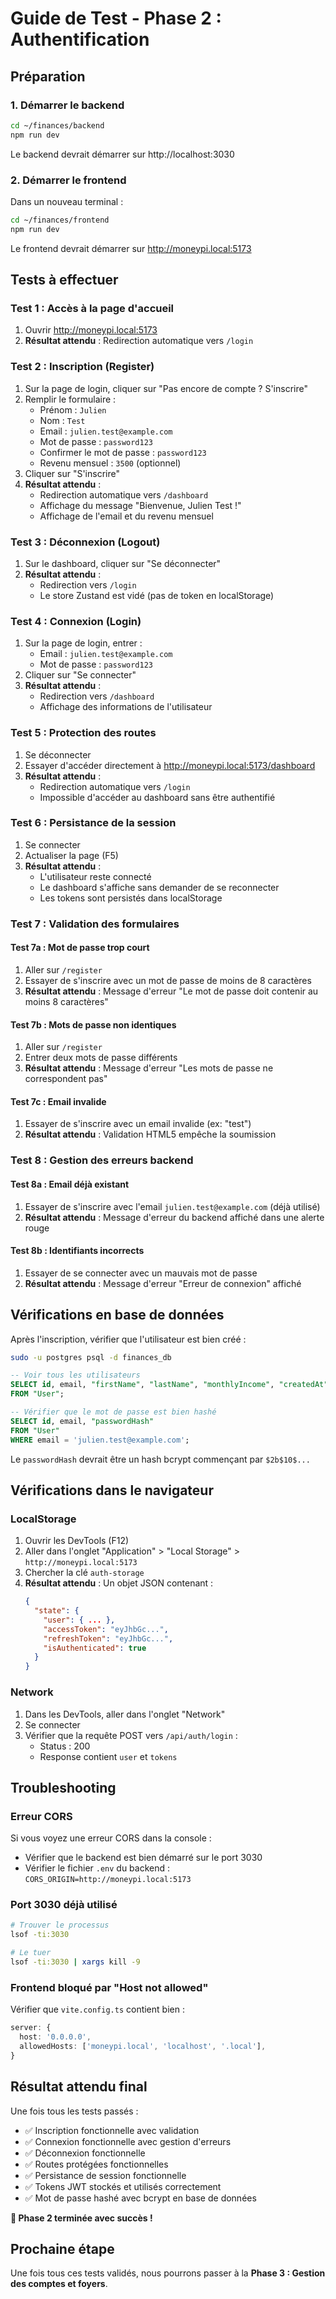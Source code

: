 # Guide de Test - Phase 2 : Authentification

## Préparation

### 1. Démarrer le backend
```bash
cd ~/finances/backend
npm run dev
```
Le backend devrait démarrer sur http://localhost:3030

### 2. Démarrer le frontend
Dans un nouveau terminal :
```bash
cd ~/finances/frontend
npm run dev
```
Le frontend devrait démarrer sur http://moneypi.local:5173

## Tests à effectuer

### Test 1 : Accès à la page d'accueil
1. Ouvrir http://moneypi.local:5173
2. **Résultat attendu** : Redirection automatique vers `/login`

### Test 2 : Inscription (Register)
1. Sur la page de login, cliquer sur "Pas encore de compte ? S'inscrire"
2. Remplir le formulaire :
   - Prénom : `Julien`
   - Nom : `Test`
   - Email : `julien.test@example.com`
   - Mot de passe : `password123`
   - Confirmer le mot de passe : `password123`
   - Revenu mensuel : `3500` (optionnel)
3. Cliquer sur "S'inscrire"
4. **Résultat attendu** :
   - Redirection automatique vers `/dashboard`
   - Affichage du message "Bienvenue, Julien Test !"
   - Affichage de l'email et du revenu mensuel

### Test 3 : Déconnexion (Logout)
1. Sur le dashboard, cliquer sur "Se déconnecter"
2. **Résultat attendu** :
   - Redirection vers `/login`
   - Le store Zustand est vidé (pas de token en localStorage)

### Test 4 : Connexion (Login)
1. Sur la page de login, entrer :
   - Email : `julien.test@example.com`
   - Mot de passe : `password123`
2. Cliquer sur "Se connecter"
3. **Résultat attendu** :
   - Redirection vers `/dashboard`
   - Affichage des informations de l'utilisateur

### Test 5 : Protection des routes
1. Se déconnecter
2. Essayer d'accéder directement à http://moneypi.local:5173/dashboard
3. **Résultat attendu** :
   - Redirection automatique vers `/login`
   - Impossible d'accéder au dashboard sans être authentifié

### Test 6 : Persistance de la session
1. Se connecter
2. Actualiser la page (F5)
3. **Résultat attendu** :
   - L'utilisateur reste connecté
   - Le dashboard s'affiche sans demander de se reconnecter
   - Les tokens sont persistés dans localStorage

### Test 7 : Validation des formulaires

#### Test 7a : Mot de passe trop court
1. Aller sur `/register`
2. Essayer de s'inscrire avec un mot de passe de moins de 8 caractères
3. **Résultat attendu** : Message d'erreur "Le mot de passe doit contenir au moins 8 caractères"

#### Test 7b : Mots de passe non identiques
1. Aller sur `/register`
2. Entrer deux mots de passe différents
3. **Résultat attendu** : Message d'erreur "Les mots de passe ne correspondent pas"

#### Test 7c : Email invalide
1. Essayer de s'inscrire avec un email invalide (ex: "test")
2. **Résultat attendu** : Validation HTML5 empêche la soumission

### Test 8 : Gestion des erreurs backend

#### Test 8a : Email déjà existant
1. Essayer de s'inscrire avec l'email `julien.test@example.com` (déjà utilisé)
2. **Résultat attendu** : Message d'erreur du backend affiché dans une alerte rouge

#### Test 8b : Identifiants incorrects
1. Essayer de se connecter avec un mauvais mot de passe
2. **Résultat attendu** : Message d'erreur "Erreur de connexion" affiché

## Vérifications en base de données

Après l'inscription, vérifier que l'utilisateur est bien créé :

```bash
sudo -u postgres psql -d finances_db
```

```sql
-- Voir tous les utilisateurs
SELECT id, email, "firstName", "lastName", "monthlyIncome", "createdAt"
FROM "User";

-- Vérifier que le mot de passe est bien hashé
SELECT id, email, "passwordHash"
FROM "User"
WHERE email = 'julien.test@example.com';
```

Le `passwordHash` devrait être un hash bcrypt commençant par `$2b$10$...`

## Vérifications dans le navigateur

### LocalStorage
1. Ouvrir les DevTools (F12)
2. Aller dans l'onglet "Application" > "Local Storage" > `http://moneypi.local:5173`
3. Chercher la clé `auth-storage`
4. **Résultat attendu** : Un objet JSON contenant :
   ```json
   {
     "state": {
       "user": { ... },
       "accessToken": "eyJhbGc...",
       "refreshToken": "eyJhbGc...",
       "isAuthenticated": true
     }
   }
   ```

### Network
1. Dans les DevTools, aller dans l'onglet "Network"
2. Se connecter
3. Vérifier que la requête POST vers `/api/auth/login` :
   - Status : 200
   - Response contient `user` et `tokens`

## Troubleshooting

### Erreur CORS
Si vous voyez une erreur CORS dans la console :
- Vérifier que le backend est bien démarré sur le port 3030
- Vérifier le fichier `.env` du backend : `CORS_ORIGIN=http://moneypi.local:5173`

### Port 3030 déjà utilisé
```bash
# Trouver le processus
lsof -ti:3030

# Le tuer
lsof -ti:3030 | xargs kill -9
```

### Frontend bloqué par "Host not allowed"
Vérifier que `vite.config.ts` contient bien :
```typescript
server: {
  host: '0.0.0.0',
  allowedHosts: ['moneypi.local', 'localhost', '.local'],
}
```

## Résultat attendu final

Une fois tous les tests passés :
- ✅ Inscription fonctionnelle avec validation
- ✅ Connexion fonctionnelle avec gestion d'erreurs
- ✅ Déconnexion fonctionnelle
- ✅ Routes protégées fonctionnelles
- ✅ Persistance de session fonctionnelle
- ✅ Tokens JWT stockés et utilisés correctement
- ✅ Mot de passe hashé avec bcrypt en base de données

**🎉 Phase 2 terminée avec succès !**

## Prochaine étape

Une fois tous ces tests validés, nous pourrons passer à la **Phase 3 : Gestion des comptes et foyers**.
